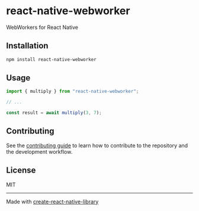 # react-native-webworker
WebWorkers for React Native
## Installation

```sh
npm install react-native-webworker
```

## Usage

```js
import { multiply } from "react-native-webworker";

// ...

const result = await multiply(3, 7);
```

## Contributing

See the [contributing guide](CONTRIBUTING.md) to learn how to contribute to the repository and the development workflow.

## License

MIT

---

Made with [create-react-native-library](https://github.com/callstack/react-native-builder-bob)
